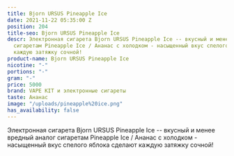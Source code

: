 ```yaml
---
title: Bjorn URSUS Pineapple Ice
date: 2021-11-22 05:35:00 Z
position: 204
title-seo: Bjorn URSUS Pineapple Ice
descr: Электронная сигарета Bjorn URSUS Pineapple Ice -- вкусный и менее вредный аналог
  сигаретам Pineapple Ice / Ананас с холодком - насыщенный вкус спелого яблока сделают
  каждую затяжку сочной!
product-name: Bjorn URSUS Pineapple Ice
nicotine: "-"
portions: "-"
gram: "-"
price: 5000
brand: VAPE KIT и электронные сигареты
taste: Ананас
image: "/uploads/pineapple%20ice.png"
has_availability: false
---
```


Электронная сигарета Bjorn URSUS Pineapple Ice -- вкусный и менее вредный аналог сигаретам Pineapple Ice / Ананас с холодком - насыщенный вкус спелого яблока сделают каждую затяжку сочной!